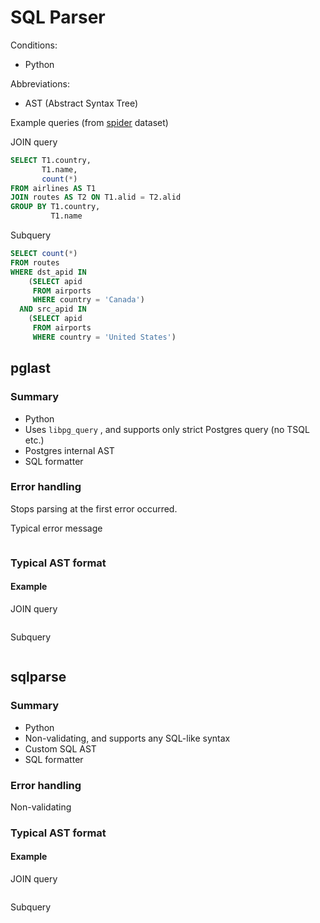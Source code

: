 # SQL Parser

Conditions:

* Python

Abbreviations:

* AST \(Abstract Syntax Tree\)

Example queries \(from [spider](https://yale-lily.github.io/spider) dataset\)

JOIN query

```sql
SELECT T1.country,
       T1.name,
       count(*)
FROM airlines AS T1
JOIN routes AS T2 ON T1.alid = T2.alid
GROUP BY T1.country,
         T1.name
```

Subquery

```sql
SELECT count(*)
FROM routes
WHERE dst_apid IN
    (SELECT apid
     FROM airports
     WHERE country = 'Canada')
  AND src_apid IN
    (SELECT apid
     FROM airports
     WHERE country = 'United States')
```

## pglast

### Summary

* Python
* Uses `libpg_query` , and supports only strict Postgres query \(no TSQL etc.\)
* Postgres internal AST
* SQL formatter

### Error handling

Stops parsing at the first error occurred.

Typical error message

```text

```

### Typical AST format

#### Example

JOIN query

```text

```

Subquery

```text

```

## sqlparse

### Summary

* Python
* Non-validating, and supports any SQL-like syntax
* Custom SQL AST
* SQL formatter

### Error handling

Non-validating

### Typical AST format

#### Example

JOIN query

```text

```

Subquery

```text

```

